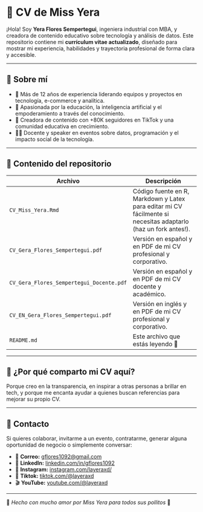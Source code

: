 # 📄 CV de Miss Yera

¡Hola! Soy **Yera Flores Sempertegui**, ingeniera industrial con MBA, y creadora de contenido educativo sobre tecnología y análisis de datos. Este repositorio contiene mi **currículum vitae actualizado**, diseñado para mostrar mi experiencia, habilidades y trayectoria profesional de forma clara y accesible.

---

## 🌟 Sobre mí

- 💼 Más de 12 años de experiencia liderando equipos y proyectos en tecnología, e-commerce y analítica.
- 🧠 Apasionada por la educación, la inteligencia artificial y el empoderamiento a través del conocimiento.
- 🎥 Creadora de contenido con +80K seguidores en TikTok y una comunidad educativa en crecimiento.
- 👩‍🏫 Docente y speaker en eventos sobre datos, programación y el impacto social de la tecnología.

---

## 📁 Contenido del repositorio

| Archivo | Descripción |
|--------|-------------|
| `CV_Miss_Yera.Rmd` | Código fuente en R, Markdown y Latex para editar mi CV fácilmente si necesitas adaptarlo (haz un fork antes!). |
| `CV_Gera_Flores_Sempertegui.pdf` | Versión en español y en PDF de mi CV profesional y corporativo. |
| `CV_Gera_Flores_Sempertegui_Docente.pdf` | Versión en español y en PDF de mi CV docente y académico. |
| `CV_EN_Gera_Flores_Sempertegui.pdf` | Versión en inglés y en PDF de mi CV profesional y corporativo. |
| `README.md` | Este archivo que estás leyendo 🩷 |

---

## 🚀 ¿Por qué comparto mi CV aquí?

Porque creo en la transparencia, en inspirar a otras personas a brillar en tech, y porque me encanta ayudar a quienes buscan referencias para mejorar su propio CV.

---

## 📝 Contacto

Si quieres colaborar, invitarme a un evento, contratarme, generar alguna oportunidad de negocio o simplemente conversar:

- 💌 **Correo:** gflores1092@gmail.com  
- 💼 **LinkedIn:** [linkedin.com/in/gflores1092](https://www.linkedin.com/in/gflores1092/)
- 💼 **Instagram:** [instagram.com/layeraxd/](https://www.instagram.com/layeraxd/)
- 💼 **Tiktok:** [tiktok.com/@layeraxd](https://www.tiktok.com/@layeraxd)
- 🎬 **YouTube:** [youtube.com/@layeraxd](https://www.youtube.com/@layeraxd)

---

🩷 *Hecho con mucho amor por Miss Yera para todos sus pollitos* 🐣  
